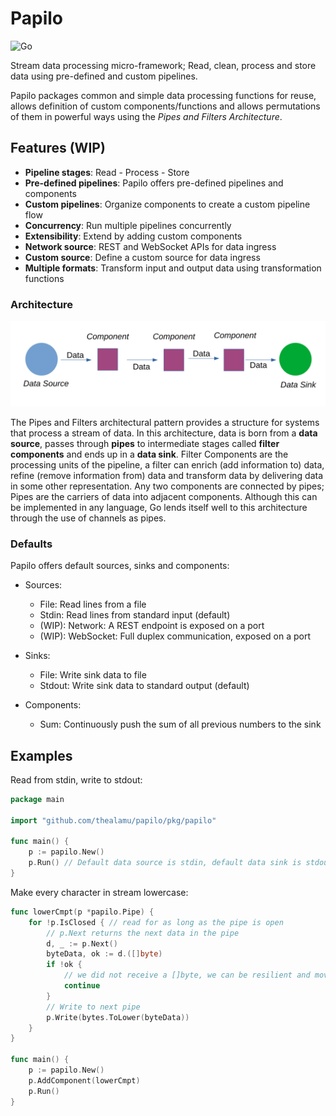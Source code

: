 # Papilo
![Go](https://github.com/thealamu/papilo/workflows/Go/badge.svg)

Stream data processing micro-framework; Read, clean, process and store data using pre-defined and custom pipelines.

Papilo packages common and simple data processing functions for reuse, allows definition of custom components/functions and allows permutations of them in powerful ways using the *Pipes and Filters Architecture*.

## Features (WIP)
- **Pipeline stages**: Read - Process - Store
- **Pre-defined pipelines**: Papilo offers pre-defined pipelines and components 
- **Custom pipelines**: Organize components to create a custom pipeline flow
- **Concurrency**: Run multiple pipelines concurrently
- **Extensibility**: Extend by adding custom components
- **Network source**: REST and WebSocket APIs for data ingress
- **Custom source**: Define a custom source for data ingress
- **Multiple formats**: Transform input and output data using transformation functions

### Architecture
![Architecture](./images/architecture.svg)

The Pipes and Filters architectural pattern provides a structure for systems that process a stream of data.
In this architecture, data is born from a **data source**, passes through **pipes** to intermediate stages called **filter components** and ends up in a **data sink**. Filter Components are the processing units of the pipeline, a filter can enrich (add information to) data, refine (remove information from) data and transform data by delivering data in some other representation. Any two components are connected by pipes; Pipes are the carriers of data into adjacent components. Although this can be implemented in any language, Go lends itself well to this architecture through the use of channels as pipes.

### Defaults
Papilo offers default sources, sinks and components:

- Sources:
    - File: Read lines from a file
    - Stdin: Read lines from standard input (default)
    - (WIP): Network: A REST endpoint is exposed on a port
    - (WIP): WebSocket: Full duplex communication, exposed on a port

- Sinks:
    - File: Write sink data to file
    - Stdout: Write sink data to standard output (default)

- Components:
    - Sum: Continuously push the sum of all previous numbers to the sink


## Examples
Read from stdin, write to stdout:
```go
package main

import "github.com/thealamu/papilo/pkg/papilo"

func main() {
    p := papilo.New()
    p.Run() // Default data source is stdin, default data sink is stdout
}
```
Make every character in stream lowercase:
```go
func lowerCmpt(p *papilo.Pipe) {
	for !p.IsClosed { // read for as long as the pipe is open
		// p.Next returns the next data in the pipe
		d, _ := p.Next()
		byteData, ok := d.([]byte)
		if !ok {
			// we did not receive a []byte, we can be resilient and move on
			continue
		}
		// Write to next pipe
		p.Write(bytes.ToLower(byteData))
	}
}

func main() {
	p := papilo.New()
	p.AddComponent(lowerCmpt)
	p.Run()
}
```